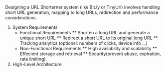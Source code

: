 Designing a URL Shorterner system (like Bit.ly or TinyUrl) involves handling short URL generation, mapping to long URLs, redirection and performance considerations.

1. System Requirements
    * Functional Requirements
        ** Shorten a long URL and generate a unique short URL
        ** Redirect a short URL to its original long URL
        ** Tracking analytics (optional: numbers of clicks, device info ...)
    * Non-Functional Requirements
        ** High availability and scalability 
        ** Effecient storage and retrieval 
        ** Security(prevent abuse, expiration, rate limiting)
2. High-Level Architecture 
